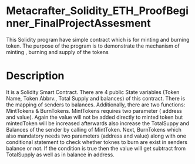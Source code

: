 # Metacrafter_Solidity_ETH_ProofBeginner_FinalProjectAssesment

This Solidity program have simple contract which is for minting and burning token. The purpose of the program is to demonstrate the mechanism of minting , burning and supply of the tokens

# Description
It is a Solidity Smart Contract. There are 4 public State variables (Token Name, Token Abbrv., Total Supply and balances) of this contract. There is the mapping of senders to balances. Additionally, there are two functions: MintTokens & BurnTokens. MintTokens requires two parameter ( address and value). Again the value will not be added directly to minted token but mintedToken will be increased afterwards also increase the TotalSuppy and Balances of the sender by calling of MintToken. Next, BurnTokens which also mandatory needs two parameters (address and value) along with one conditional statement to check whether toknes to burn are exist in senders balance or not. If the condition is true then the value will get subtract from TotalSupply as well as in balance in address.
